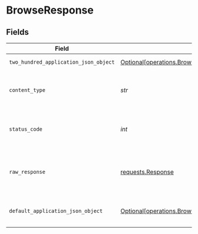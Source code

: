 # BrowseResponse


## Fields

| Field                                                                                                                  | Type                                                                                                                   | Required                                                                                                               | Description                                                                                                            |
| ---------------------------------------------------------------------------------------------------------------------- | ---------------------------------------------------------------------------------------------------------------------- | ---------------------------------------------------------------------------------------------------------------------- | ---------------------------------------------------------------------------------------------------------------------- |
| `two_hundred_application_json_object`                                                                                  | [Optional[operations.BrowseResponseBody]](../../models/operations/browseresponsebody.md)                               | :heavy_minus_sign:                                                                                                     | Successful operation                                                                                                   |
| `content_type`                                                                                                         | *str*                                                                                                                  | :heavy_check_mark:                                                                                                     | HTTP response content type for this operation                                                                          |
| `status_code`                                                                                                          | *int*                                                                                                                  | :heavy_check_mark:                                                                                                     | HTTP response status code for this operation                                                                           |
| `raw_response`                                                                                                         | [requests.Response](https://requests.readthedocs.io/en/latest/api/#requests.Response)                                  | :heavy_minus_sign:                                                                                                     | Raw HTTP response; suitable for custom response parsing                                                                |
| `default_application_json_object`                                                                                      | [Optional[operations.BrowseResponseDefaultResponseBody]](../../models/operations/browseresponsedefaultresponsebody.md) | :heavy_minus_sign:                                                                                                     | Error fetching search results                                                                                          |
